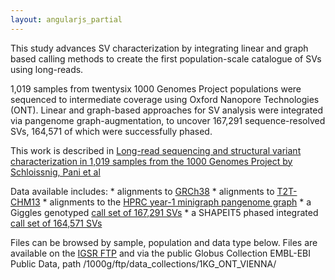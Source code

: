 ```yaml
---
layout: angularjs_partial
---
```


This study advances SV characterization by integrating linear and graph based calling methods to create the first population-scale catalogue of SVs using long-reads. 

1,019 samples from twentysix 1000 Genomes Project populations were sequenced to intermediate coverage using Oxford Nanopore Technologies (ONT). Linear and graph-based approaches for SV analysis were integrated via pangenome graph-augmentation, to uncover 167,291 sequence-resolved SVs, 164,571 of which were successfully phased.

This work is described in [Long-read sequencing and structural variant characterization in 1,019 samples from the 1000 Genomes Project by Schloissnig, Pani  et al](https://doi.org/10.1101/2024.04.18.590093)

Data available includes:
    * alignments to [GRCh38](http://ftp.1000genomes.ebi.ac.uk/vol1/ftp/data_collections/1KG_ONT_VIENNA/hg38/)
    * alignments to [T2T-CHM13](http://ftp.1000genomes.ebi.ac.uk/vol1/ftp/data_collections/1KG_ONT_VIENNA/t2t/)
    * alignments to the [HPRC year-1 minigraph pangenome graph](http://ftp.1000genomes.ebi.ac.uk/vol1/ftp/data_collections/1KG_ONT_VIENNA/gaf/)
    * a Giggles genotyped [call set of 167,291 SVs](http://ftp.1000genomes.ebi.ac.uk/vol1/ftp/data_collections/1KG_ONT_VIENNA/release/v1.1/giggles-genotyping/)
    * a SHAPEIT5 phased integrated [call set of 164,571 SVs](http://ftp.1000genomes.ebi.ac.uk/vol1/ftp/data_collections/1KG_ONT_VIENNA/release/v1.1/shapeit5-phased-callset/)


Files can be browsed by sample, population and data type below. Files are available on the [IGSR FTP](http://ftp.1000genomes.ebi.ac.uk/vol1/ftp/data_collections/1KG_ONT_VIENNA/) and via the public Globus Collection EMBL-EBI Public Data, path /1000g/ftp/data_collections/1KG_ONT_VIENNA/
